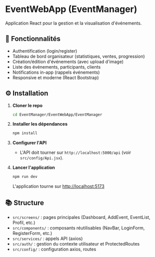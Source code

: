# EventWebApp (EventManager)

Application React pour la gestion et la visualisation d'événements.

## 🚀 Fonctionnalités

- Authentification (login/register)
- Tableau de bord organisateur (statistiques, ventes, progression)
- Création/édition d'événements (avec upload d'image)
- Liste des événements, participants, clients
- Notifications in-app (rappels événements)
- Responsive et moderne (React Bootstrap)

## ⚙️ Installation

1. **Cloner le repo**

   ```bash
   cd EventManager/EventWebApp/EventManager
   ```

2. **Installer les dépendances**

   ```bash
   npm install
   ```

3. **Configurer l'API**

   - L'API doit tourner sur `http://localhost:5000/api` (voir `src/config/Api.jsx`).

4. **Lancer l'application**
   ```bash
   npm run dev
   ```
   L'application tourne sur [http://localhost:5173](http://localhost:5173)

## 📚 Structure

- `src/screens/` : pages principales (Dashboard, AddEvent, EventList, Profil, etc.)
- `src/components/` : composants réutilisables (NavBar, LoginForm, RegisterForm, etc.)
- `src/services/` : appels API (axios)
- `src/auth/` : gestion du contexte utilisateur et ProtectedRoutes
- `src/config/` : configuration axios, routes

